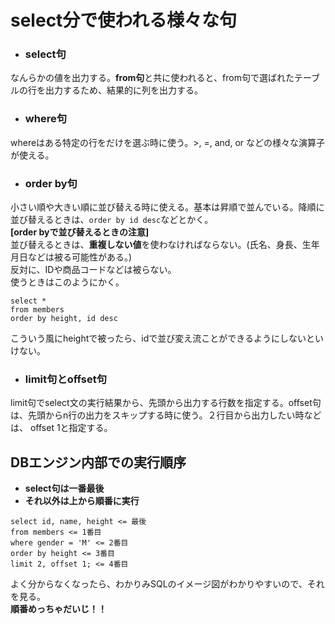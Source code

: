 # select分で使われる様々な句  

- ### select句  

なんらかの値を出力する。**from句**と共に使われると、from句で選ばれたテーブルの行を出力するため、結果的に列を出力する。  

- ### where句  

whereはある特定の行をだけを選ぶ時に使う。>, =, and, or などの様々な演算子が使える。 

- ### order by句  

小さい順や大きい順に並び替える時に使える。基本は昇順で並んでいる。降順に並び替えるときは、```order by id desc```などとかく。  
**[order byで並び替えるときの注意]**  
並び替えるときは、**重複しない値**を使わなければならない。(氏名、身長、生年月日などは被る可能性がある。)  
反対に、IDや商品コードなどは被らない。  
使うときはこのようにかく。　
```
select *  
from members  
order by height, id desc
```  
こういう風にheightで被ったら、idで並び変え流ことができるようにしないといけない。  

- ### limit句とoffset句  

limit句でselect文の実行結果から、先頭から出力する行数を指定する。offset句は、先頭からn行の出力をスキップする時に使う。２行目から出力したい時などは、
offset 1と指定する。  


## DBエンジン内部での実行順序
- **select句は一番最後**  
- **それ以外は上から順番に実行**　　
```
select id, name, height <= 最後
from members <= 1番目
where gender = 'M' <= 2番目
order by height <= 3番目
limit 2, offset 1; <= 4番目
```
よく分からなくなったら、わかりみSQLのイメージ図がわかりやすいので、それを見る。  
**順番めっちゃだいじ！！**

